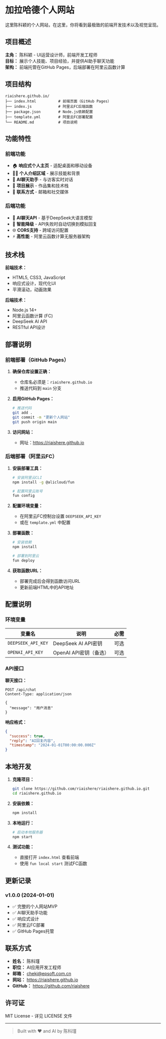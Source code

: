 # 加拉哈德个人网站
这里陈科颖的个人网站，在这里，你将看到最极致的前端开发技术以及视觉呈现。


## 项目概述

**主角：** 陈科颖 - UI运营设计师，前端开发工程师  
**目标：** 展示个人技能、项目经验，并提供AI助手聊天功能  
**架构：** 前端托管在GitHub Pages，后端部署在阿里云函数计算

## 项目结构

```
riaishere.github.io/
├── index.html          # 前端页面（GitHub Pages）
├── index.js            # 阿里云FC后端函数
├── package.json        # Node.js依赖配置
├── template.yml        # 阿里云FC部署配置
└── README.md           # 项目说明
```

## 功能特性

### 前端功能
- 🏠 **响应式个人主页** - 适配桌面和移动设备
- 👨‍💻 **个人介绍区域** - 展示技能和背景
- 💬 **AI聊天助手** - 与访客实时对话
- 🚀 **项目展示** - 作品集和技术栈
- 📧 **联系方式** - 邮箱和社交媒体

### 后端功能
- 🤖 **AI聊天API** - 基于DeepSeek大语言模型
- 🔄 **智能降级** - API失败时自动切换到模拟回复
- 🌐 **CORS支持** - 跨域访问配置
- ⚡ **高性能** - 阿里云函数计算无服务器架构

## 技术栈

**前端技术：**
- HTML5, CSS3, JavaScript
- 响应式设计，现代化UI
- 平滑滚动，动画效果

**后端技术：**
- Node.js 14+
- 阿里云函数计算 (FC)
- DeepSeek AI API
- RESTful API设计

## 部署说明

### 前端部署（GitHub Pages）

1. **确保仓库设置正确：**
   - 仓库名必须是：`riaishere.github.io`
   - 推送代码到 `main` 分支

2. **启用GitHub Pages：**
   ```bash
   # 推送代码
   git add .
   git commit -m "更新个人网站"
   git push origin main
   ```

3. **访问网站：**
   - 网址：https://riaishere.github.io

### 后端部署（阿里云FC）

1. **安装部署工具：**
   ```bash
   # 安装阿里云CLI
   npm install -g @alicloud/fun

   # 配置阿里云账号
   fun config
   ```

2. **配置环境变量：**
   - 在阿里云FC控制台设置 `DEEPSEEK_API_KEY`
   - 或在 `template.yml` 中配置

3. **部署函数：**
   ```bash
   # 安装依赖
   npm install

   # 部署到阿里云
   fun deploy
   ```

4. **获取函数URL：**
   - 部署完成后会得到函数访问URL
   - 更新前端HTML中的API地址

## 配置说明

### 环境变量

| 变量名 | 说明 | 必需 |
|--------|------|------|
| `DEEPSEEK_API_KEY` | DeepSeek AI API密钥 | 可选 |
| `OPENAI_API_KEY` | OpenAI API密钥（备选） | 可选 |

### API接口

**聊天接口：**
```
POST /api/chat
Content-Type: application/json

{
  "message": "用户消息"
}
```

**响应格式：**
```json
{
  "success": true,
  "reply": "AI回复内容",
  "timestamp": "2024-01-01T00:00:00.000Z"
}
```

## 本地开发

1. **克隆项目：**
   ```bash
   git clone https://github.com/riaishere/riaishere.github.io.git
   cd riaishere.github.io
   ```

2. **安装依赖：**
   ```bash
   npm install
   ```

3. **本地运行：**
   ```bash
   # 启动本地服务器
   npm start
   ```

4. **测试功能：**
   - 直接打开 `index.html` 查看前端
   - 使用 `fun local start` 测试FC函数

## 更新记录

### v1.0.0 (2024-01-01)
- ✅ 完整的个人网站MVP
- ✅ AI聊天助手功能
- ✅ 响应式设计
- ✅ 阿里云FC部署
- ✅ GitHub Pages托管

## 联系方式

- **姓名：** 陈科瑾
- **职位：** AI应用开发工程师
- **邮箱：** chekj@epsoft.com.cn
- **网站：** https://riaishere.github.io
- **GitHub：** https://github.com/riaishere

## 许可证

MIT License - 详见 LICENSE 文件

---

> Built with ❤️ and AI by 陈科瑾
